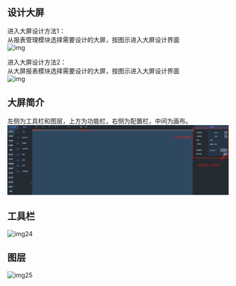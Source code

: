 ## 设计大屏

进入大屏设计方法1： <br>
从报表管理模块选择需要设计的大屏，按图示进入大屏设计界面 <br>
![img](../picture/dashboard/img22.png) <br>

进入大屏设计方法2： <br>
从大屏报表模块选择需要设计的大屏，按图示进入大屏设计界面 <br>
![img](../picture/dashboard/img23.png) <br>

## 大屏简介

左侧为工具栏和图层，上方为功能栏，右侧为配置栏，中间为画布。<br>
![img_2.png](../picture/dashboard/img_2.png) <br>

## 工具栏

![img24](../picture/dashboard/img_24.png) <br>

## 图层

![img25](../picture/dashboard/img_25.png) <br>
